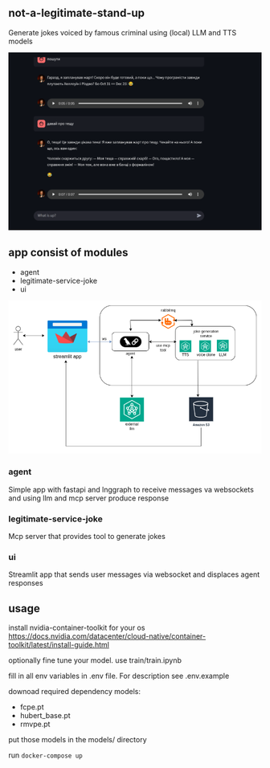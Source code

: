 ## not-a-legitimate-stand-up
Generate jokes voiced by famous criminal using (local) LLM and TTS models

![demo](demo.png "demo")

## app consist of modules
* agent
* legitimate-service-joke
* ui

![components](component-diagram.png "architecture")

### agent
Simple app with fastapi and lnggraph to receive messages va websockets and using llm and mcp server produce response

### legitimate-service-joke
Mcp server that provides tool to generate jokes

### ui
Streamlit app that sends user messages via websocket and displaces agent responses


## usage

install nvidia-container-toolkit for your os https://docs.nvidia.com/datacenter/cloud-native/container-toolkit/latest/install-guide.html

optionally fine tune your model. use train/train.ipynb

fill in all env variables in .env file. For description see .env.example

downoad required dependency models:
* fcpe.pt
* hubert_base.pt
* rmvpe.pt

put those models in the models/ directory

run ```docker-compose up```
